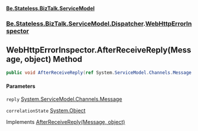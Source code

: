 #### [Be.Stateless.BizTalk.ServiceModel](README.md 'README')
### [Be.Stateless.BizTalk.ServiceModel.Dispatcher](Be.Stateless.BizTalk.ServiceModel.Dispatcher.md 'Be.Stateless.BizTalk.ServiceModel.Dispatcher').[WebHttpErrorInspector](WebHttpErrorInspector.md 'Be.Stateless.BizTalk.ServiceModel.Dispatcher.WebHttpErrorInspector')

## WebHttpErrorInspector.AfterReceiveReply(Message, object) Method

```csharp
public void AfterReceiveReply(ref System.ServiceModel.Channels.Message reply, object correlationState);
```
#### Parameters

<a name='Be.Stateless.BizTalk.ServiceModel.Dispatcher.WebHttpErrorInspector.AfterReceiveReply(System.ServiceModel.Channels.Message,object).reply'></a>

`reply` [System.ServiceModel.Channels.Message](https://docs.microsoft.com/en-us/dotnet/api/System.ServiceModel.Channels.Message 'System.ServiceModel.Channels.Message')

<a name='Be.Stateless.BizTalk.ServiceModel.Dispatcher.WebHttpErrorInspector.AfterReceiveReply(System.ServiceModel.Channels.Message,object).correlationState'></a>

`correlationState` [System.Object](https://docs.microsoft.com/en-us/dotnet/api/System.Object 'System.Object')

Implements [AfterReceiveReply(Message, object)](https://docs.microsoft.com/en-us/dotnet/api/System.ServiceModel.Dispatcher.IClientMessageInspector.AfterReceiveReply#System_ServiceModel_Dispatcher_IClientMessageInspector_AfterReceiveReply_System_ServiceModel_Channels_Message@,System_Object_ 'System.ServiceModel.Dispatcher.IClientMessageInspector.AfterReceiveReply(System.ServiceModel.Channels.Message@,System.Object)')